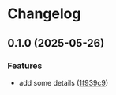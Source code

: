 # Changelog

## 0.1.0 (2025-05-26)


### Features

* add some details ([1f939c9](https://github.com/nmelepat/release-test/commit/1f939c924fd1a9d61f1f8f7b183668eb630be6b8))
